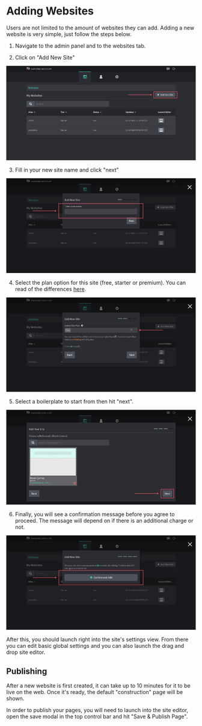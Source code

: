 # Adding Websites

Users are not limited to the amount of websites they can add. Adding a new website is very simple, just follow the steps below.

1.  Navigate to the admin panel and to the websites tab.

2.  Click on "Add New Site"

![Adding site step 2](./adding-site-step-1.png)

3.  Fill in your new site name and click "next"

![Adding site step 3](./adding-site-step-2.png)

4. Select the plan option for this site (free, starter or premium). You can read of the differences <a class="prev" href="https://drzzle.app/pricing/">here</a>.

![Adding site step 4](./adding-site-step-3.png)

5.  Select a boilerplate to start from then hit "next".

![Adding site step 5](./adding-site-step-4.png)

6.  Finally, you will see a confirmation message before you agree to proceed. The message will depend on if there is an additional charge or not.

![Adding site step 6](./adding-site-step-5.png)


After this, you should launch right into the site's settings view. From there you can edit basic global settings and you can also launch the drag and drop site editor.

## Publishing

After a new website is first created, it can take up to 10 minutes for it to be live on the web. Once it's ready, the default "construction" page will be shown.

In order to publish your pages, you will need to launch into the site editor, open the save modal in the top control bar and hit "Save & Publish Page".
